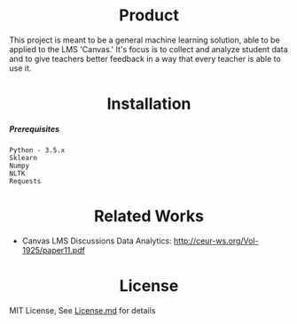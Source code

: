 <h1 align='center'>Product</h1>

This project is meant to be a general machine learning solution, able to be applied to the LMS 'Canvas.' It's focus is to collect and analyze student data and to give teachers better feedback in a way that every teacher is able to use it.

<h1 align='center'>Installation</h1>

##### Prerequisites
```
Python - 3.5.x 
Sklearn 
Numpy 
NLTK
Requests
```

<h1 align='center'>Related Works</h1>

* Canvas LMS Discussions Data Analytics: http://ceur-ws.org/Vol-1925/paper11.pdf

<h1 align='center'>License</h1>

MIT License, See [License.md](https://github.com/ByrdOfAFeather/Senior-Product/blob/master/LICENSE) for details



